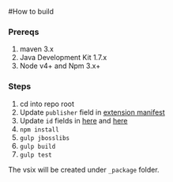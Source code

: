 #How to build

### Prereqs
  1. maven 3.x
  1. Java Development Kit 1.7.x
  1. Node v4+ and Npm 3.x+
  
### Steps
  1. cd into repo root
  1. Update `publisher` field in [extension manifest](../Tasks/extension-manifest.json)
  1. Update `id` fields in [here](../Tasks/JBossDeployer/task.json) and [here](../Tasks/JBossManagementCLI/task.json)
  1. `npm install`
  1. `gulp jbosslibs`
  1. `gulp build`
  1. `gulp test`

The vsix will be created under `_package` folder. 
